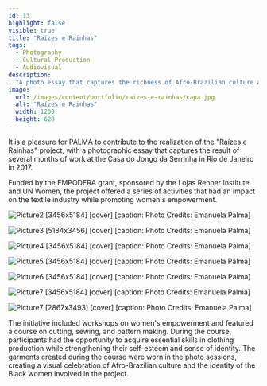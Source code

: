 ```yaml
---
id: 13
highlight: false
visible: true
title: "Raízes e Rainhas"
tags:
  - Photography
  - Cultural Production
  - Audiovisual
description:
  "A photo essay that captures the richness of Afro-Brazilian culture and highlights the beauty and strength of the women who participated in this empowerment process."
image:
  url: /images/content/portfolio/raizes-e-rainhas/capa.jpg
  alt: "Raízes e Rainhas"
  width: 1200
  height: 628
---
```


<Titulo/>

<Tags />

<RedesSociais />

<IconeCompartilhar />

<ImagemPrincipal />

It is a pleasure for PALMA to contribute to the realization of the "Raízes e Rainhas" project, with a photographic essay that captures the result of several months of work at the Casa do Jongo da Serrinha in Rio de Janeiro in 2017.

Funded by the EMPODERA grant, sponsored by the Lojas Renner Institute and UN Women, the project offered a series of activities that had an impact on the textile industry while promoting women's empowerment.

<Galeria>

  ![Picture2 [3456x5184] [cover] [caption: Photo Credits: Emanuela Palma]](/images/content/portfolio/raizes-e-rainhas/foto-02.jpg)

  ![Picture3 [5184x3456] [cover] [caption: Photo Credits: Emanuela Palma]](/images/content/portfolio/raizes-e-rainhas/foto-03.jpg)

  ![Picture4 [3456x5184] [cover] [caption: Photo Credits: Emanuela Palma]](/images/content/portfolio/raizes-e-rainhas/foto-04.jpg)

  ![Picture5 [3456x5184] [cover] [caption: Photo Credits: Emanuela Palma]](/images/content/portfolio/raizes-e-rainhas/foto-05.jpg)

  ![Picture6 [3456x5184] [cover] [caption: Photo Credits: Emanuela Palma]](/images/content/portfolio/raizes-e-rainhas/foto-06.jpg)

  ![Picture7 [3456x5184] [cover] [caption: Photo Credits: Emanuela Palma]](/images/content/portfolio/raizes-e-rainhas/foto-07.jpg)

  ![Picture7 [2867x3493] [cover] [caption: Photo Credits: Emanuela Palma]](/images/content/portfolio/raizes-e-rainhas/foto-08.jpg)

</Galeria>

The initiative included workshops on women's empowerment and featured a course on cutting, sewing, and pattern making. During the course, participants had the opportunity to acquire essential skills in clothing production while strengthening their self-esteem and sense of identity. The garments created during the course were worn in the photo sessions, creating a visual celebration of Afro-Brazilian culture and the identity of the Black women involved in the project.

<BotaoCompartilhar />

<Espaco altura="40px" />
